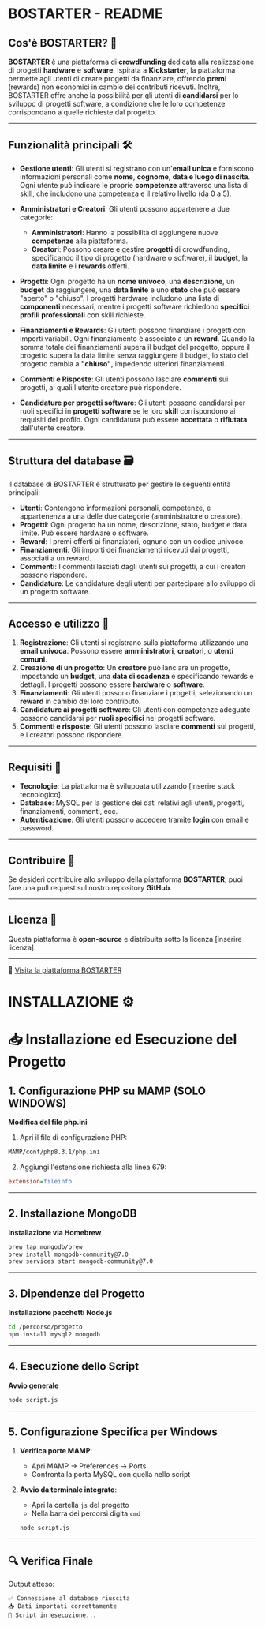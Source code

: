 # BOSTARTER - README

## Cos'è BOSTARTER? 🚀

**BOSTARTER** è una piattaforma di **crowdfunding** dedicata alla realizzazione di progetti **hardware** e **software**. Ispirata a **Kickstarter**, la piattaforma permette agli utenti di creare progetti da finanziare, offrendo **premi** (rewards) non economici in cambio dei contributi ricevuti. Inoltre, BOSTARTER offre anche la possibilità per gli utenti di **candidarsi** per lo sviluppo di progetti software, a condizione che le loro competenze corrispondano a quelle richieste dal progetto.

---

## Funzionalità principali 🛠️

- **Gestione utenti**: Gli utenti si registrano con un'**email unica** e forniscono informazioni personali come **nome**, **cognome**, **data e luogo di nascita**. Ogni utente può indicare le proprie **competenze** attraverso una lista di skill, che includono una competenza e il relativo livello (da 0 a 5).

- **Amministratori e Creatori**: Gli utenti possono appartenere a due categorie:
   - **Amministratori**: Hanno la possibilità di aggiungere nuove **competenze** alla piattaforma.
   - **Creatori**: Possono creare e gestire **progetti** di crowdfunding, specificando il tipo di progetto (hardware o software), il **budget**, la **data limite** e i **rewards** offerti.

- **Progetti**: Ogni progetto ha un **nome univoco**, una **descrizione**, un **budget** da raggiungere, una **data limite** e uno **stato** che può essere "aperto" o "chiuso". I progetti hardware includono una lista di **componenti** necessari, mentre i progetti software richiedono **specifici profili professionali** con skill richieste.

- **Finanziamenti e Rewards**: Gli utenti possono finanziare i progetti con importi variabili. Ogni finanziamento è associato a un **reward**. Quando la somma totale dei finanziamenti supera il budget del progetto, oppure il progetto supera la data limite senza raggiungere il budget, lo stato del progetto cambia a **"chiuso"**, impedendo ulteriori finanziamenti.

- **Commenti e Risposte**: Gli utenti possono lasciare **commenti** sui progetti, ai quali l'utente creatore può rispondere.

- **Candidature per progetti software**: Gli utenti possono candidarsi per ruoli specifici in **progetti software** se le loro **skill** corrispondono ai requisiti del profilo. Ogni candidatura può essere **accettata** o **rifiutata** dall'utente creatore.

---

## Struttura del database 🗃️

Il database di BOSTARTER è strutturato per gestire le seguenti entità principali:

- **Utenti**: Contengono informazioni personali, competenze, e appartenenza a una delle due categorie (amministratore o creatore).
- **Progetti**: Ogni progetto ha un nome, descrizione, stato, budget e data limite. Può essere hardware o software.
- **Reward**: I premi offerti ai finanziatori, ognuno con un codice univoco.
- **Finanziamenti**: Gli importi dei finanziamenti ricevuti dai progetti, associati a un reward.
- **Commenti**: I commenti lasciati dagli utenti sui progetti, a cui i creatori possono rispondere.
- **Candidature**: Le candidature degli utenti per partecipare allo sviluppo di un progetto software.

---

## Accesso e utilizzo 🔑

1. **Registrazione**: Gli utenti si registrano sulla piattaforma utilizzando una **email univoca**. Possono essere **amministratori**, **creatori**, o **utenti comuni**.
2. **Creazione di un progetto**: Un **creatore** può lanciare un progetto, impostando un **budget**, una **data di scadenza** e specificando rewards e dettagli. I progetti possono essere **hardware** o **software**.
3. **Finanziamenti**: Gli utenti possono finanziare i progetti, selezionando un **reward** in cambio del loro contributo.
4. **Candidature ai progetti software**: Gli utenti con competenze adeguate possono candidarsi per **ruoli specifici** nei progetti software.
5. **Commenti e risposte**: Gli utenti possono lasciare **commenti** sui progetti, e i creatori possono rispondere.

---

## Requisiti 🔧

- **Tecnologie**: La piattaforma è sviluppata utilizzando [inserire stack tecnologico].
- **Database**: MySQL per la gestione dei dati relativi agli utenti, progetti, finanziamenti, commenti, ecc.
- **Autenticazione**: Gli utenti possono accedere tramite **login** con email e password.

---

## Contribuire 🤝

Se desideri contribuire allo sviluppo della piattaforma **BOSTARTER**, puoi fare una pull request sul nostro repository **GitHub**.

---

## Licenza 📜

Questa piattaforma è **open-source** e distribuita sotto la licenza [inserire licenza].

---

🔗 [Visita la piattaforma BOSTARTER](#)

# INSTALLAZIONE ⚙️

# 📥 Installazione ed Esecuzione del Progetto

## 1. Configurazione PHP su MAMP (SOLO WINDOWS)
**Modifica del file php.ini**  
1. Apri il file di configurazione PHP:
```bash
MAMP/conf/php8.3.1/php.ini
```
2. Aggiungi l'estensione richiesta alla linea 679:
```ini
extension=fileinfo
```

---

## 2. Installazione MongoDB
**Installazione via Homebrew**
```bash
brew tap mongodb/brew
brew install mongodb-community@7.0
brew services start mongodb-community@7.0
```

---

## 3. Dipendenze del Progetto
**Installazione pacchetti Node.js**
```bash
cd /percorso/progetto
npm install mysql2 mongodb
```

---

## 4. Esecuzione dello Script
**Avvio generale**
```bash
node script.js
```

---

## 5. Configurazione Specifica per Windows
1. **Verifica porte MAMP**:
    - Apri MAMP → Preferences → Ports
    - Confronta la porta MySQL con quella nello script

2. **Avvio da terminale integrato**:
    - Apri la cartella `js` del progetto
    - Nella barra dei percorsi digita `cmd`
   ```bash
   node script.js
   ```

---

## 🔍 Verifica Finale
Output atteso:
```
✅ Connessione al database riuscita
📥 Dati importati correttamente
🚀 Script in esecuzione...
```


